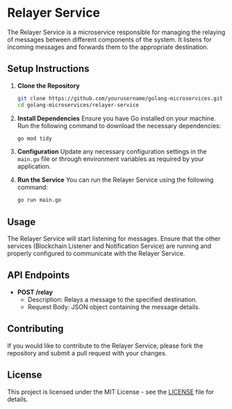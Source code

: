 # Relayer Service

The Relayer Service is a microservice responsible for managing the relaying of messages between different components of the system. It listens for incoming messages and forwards them to the appropriate destination.

## Setup Instructions

1. **Clone the Repository**
   ```bash
   git clone https://github.com/yourusername/golang-microservices.git
   cd golang-microservices/relayer-service
   ```

2. **Install Dependencies**
   Ensure you have Go installed on your machine. Run the following command to download the necessary dependencies:
   ```bash
   go mod tidy
   ```

3. **Configuration**
   Update any necessary configuration settings in the `main.go` file or through environment variables as required by your application.

4. **Run the Service**
   You can run the Relayer Service using the following command:
   ```bash
   go run main.go
   ```

## Usage

The Relayer Service will start listening for messages. Ensure that the other services (Blockchain Listener and Notification Service) are running and properly configured to communicate with the Relayer Service.

## API Endpoints

- **POST /relay**
  - Description: Relays a message to the specified destination.
  - Request Body: JSON object containing the message details.

## Contributing

If you would like to contribute to the Relayer Service, please fork the repository and submit a pull request with your changes.

## License

This project is licensed under the MIT License - see the [LICENSE](../LICENSE) file for details.